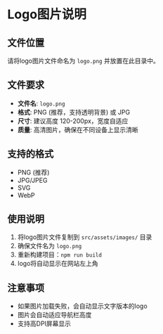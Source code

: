 # Logo图片说明

## 文件位置
请将logo图片文件命名为 `logo.png` 并放置在此目录中。

## 文件要求
- **文件名**: `logo.png` 
- **格式**: PNG (推荐，支持透明背景) 或 JPG
- **尺寸**: 建议高度 120-200px，宽度自适应
- **质量**: 高清图片，确保在不同设备上显示清晰

## 支持的格式
- PNG (推荐)
- JPG/JPEG
- SVG
- WebP

## 使用说明
1. 将logo图片文件复制到 `src/assets/images/` 目录
2. 确保文件名为 `logo.png`
3. 重新构建项目：`npm run build`
4. logo将自动显示在网站左上角

## 注意事项
- 如果图片加载失败，会自动显示文字版本的logo
- 图片会自动适应导航栏高度
- 支持高DPI屏幕显示
